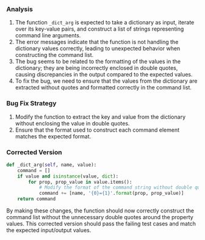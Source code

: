 ### Analysis
1. The function `_dict_arg` is expected to take a dictionary as input, iterate over its key-value pairs, and construct a list of strings representing command line arguments.
2. The error messages indicate that the function is not handling the dictionary values correctly, leading to unexpected behavior when constructing the command list.
3. The bug seems to be related to the formatting of the values in the dictionary; they are being incorrectly enclosed in double quotes, causing discrepancies in the output compared to the expected values.
4. To fix the bug, we need to ensure that the values from the dictionary are extracted without quotes and formatted correctly in the command list.

### Bug Fix Strategy
1. Modify the function to extract the key and value from the dictionary without enclosing the value in double quotes.
2. Ensure that the format used to construct each command element matches the expected format.

### Corrected Version
```python
def _dict_arg(self, name, value):
    command = []
    if value and isinstance(value, dict):
        for prop, prop_value in value.items():
            # Modify the format of the command string without double quotes
            command += [name, '{0}={1}'.format(prop, prop_value)]
    return command
``` 

By making these changes, the function should now correctly construct the command list without the unnecessary double quotes around the property values. This corrected version should pass the failing test cases and match the expected input/output values.